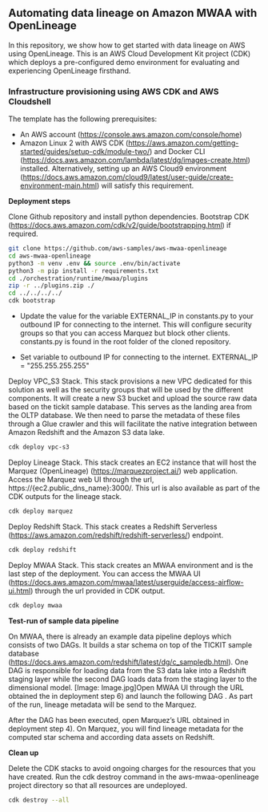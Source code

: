 ## Automating data lineage on Amazon MWAA with OpenLineage

In this repository, we show how to get started with data lineage on AWS using OpenLineage. This is an AWS Cloud Development Kit project (CDK) which deploys a pre-configured demo environment for evaluating and experiencing OpenLineage firsthand.

### Infrastructure provisioning using AWS CDK and AWS Cloudshell

The template has the following prerequisites: 

* An AWS account (https://console.aws.amazon.com/console/home)
* Amazon Linux 2 with AWS CDK (https://aws.amazon.com/getting-started/guides/setup-cdk/module-two/) and Docker CLI (https://docs.aws.amazon.com/lambda/latest/dg/images-create.html) installed. Alternatively, setting up an AWS Cloud9 environment (https://docs.aws.amazon.com/cloud9/latest/user-guide/create-environment-main.html) will satisfy this requirement.

**Deployment steps**

Clone Github repository and install python dependencies. Bootstrap CDK (https://docs.aws.amazon.com/cdk/v2/guide/bootstrapping.html) if required. 

```bash
git clone https://github.com/aws-samples/aws-mwaa-openlineage 
cd aws-mwaa-openlineage
python3 -m venv .env && source .env/bin/activate
python3 -m pip install -r requirements.txt
cd ./orchestration/runtime/mwaa/plugins 
zip -r ../plugins.zip ./
cd ../../../../
cdk bootstrap
```

* Update the value for the variable EXTERNAL_IP in constants.py to your outbound IP for connecting to the internet. This will configure security groups so that you can access Marquez but block other clients. constants.py is found in the root folder of the cloned repository.

* Set variable to outbound IP for connecting to the internet.
EXTERNAL_IP = "255.255.255.255"

Deploy VPC_S3 Stack. This stack provisions a new VPC dedicated for this solution as well as the security groups that will be used by the different components. It will create a new S3 bucket and upload the source raw data based on the tickit sample database. This serves as the landing area from the OLTP database. We then need to parse the metadata of these files through a Glue crawler and this will facilitate the native integration between Amazon Redshift and the Amazon S3 data lake.
```bash
cdk deploy vpc-s3
```
Deploy Lineage Stack. This stack creates an EC2 instance that will host the Marquez (OpenLineage) (https://marquezproject.ai/) web application. Access the Marquez web UI through the url, https://{ec2.public_dns_name}:3000/. This url is also available as part of the CDK outputs for the lineage stack.
```bash
cdk deploy marquez
```
Deploy Redshift Stack. This stack creates a Redshift Serverless (https://aws.amazon.com/redshift/redshift-serverless/) endpoint.
```bash
cdk deploy redshift
```
Deploy MWAA Stack. This stack creates an MWAA environment and is the last step of the deployment. You can access the MWAA UI (https://docs.aws.amazon.com/mwaa/latest/userguide/access-airflow-ui.html) through the url provided in CDK output. 
```bash
cdk deploy mwaa
```
**Test-run of sample data pipeline**

On MWAA, there is already an example data pipeline deploys which consists of two DAGs. It builds a star schema on top of the TICKIT sample database (https://docs.aws.amazon.com/redshift/latest/dg/c_sampledb.html). One DAG is responsible for loading data from the S3 data lake into a Redshift staging layer while the second DAG loads data from the staging layer to the dimensional model.
[Image: Image.jpg]Open MWAA UI through the URL obtained the in deployment step 6) and launch the following DAG <Name>. As part of the run, lineage metadata will be send to the Marquez.

After the DAG has been executed, open Marquez’s URL obtained in deployment step 4). On Marquez, you will find lineage metadata for the computed star schema and according data assets on Redshift.

**Clean up**

Delete the CDK stacks to avoid ongoing charges for the resources that you have created. Run the cdk destroy command  in the aws-mwaa-openlineage project directory so that all resources are undeployed.
```bash
cdk destroy --all
```
